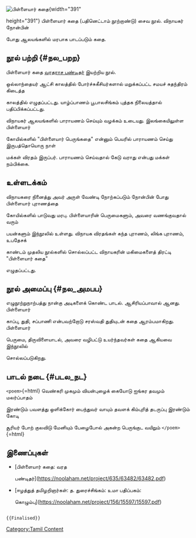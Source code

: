 ![பிள்ளையார் கதை](பிள்ளையார்_கதை.png "பிள்ளையார் கதை"){width="391"
height="391"} பிள்ளையார் கதை (பதினெட்டாம் நூற்றாண்டு) சைவ நூல். விநாயகர் நோன்பின்
போது ஆலயங்களில் மரபாக பாடப்படும் கதை.

## நூல் பற்றி {#நல_பறற}

பிள்ளையார் கதை [வரதராச பண்டிதர்](வரதராச_பண்டிதர் "wikilink") இயற்றிய நூல்.
ஒல்லாந்தையர் ஆட்சி காலத்தில் போர்ச்சுகீசியர்களால் மறுக்கப்பட்ட சமயச் சுதந்திரம் கிடைத்த
காலத்தில் எழுதப்பட்டது. யாழ்ப்பாணம் பூபாலசிங்கம் புத்தக நிலையத்தால் பதிப்பிக்கப்பட்டது.
விநாயகர் ஆலயங்களில் பாராயணம் செய்யும் வழக்கம் உடையது. இலங்கையிலுள்ள பிள்ளையார்
கோயில்களில் "பிள்ளையார் பெருங்கதை" என்னும் பெயரில் பாராயணம் செய்து இருபத்தொயொரு நாள்
மக்கள் விரதம் இருப்பர். பாராயணம் செய்வதால் கேடு வராது என்பது மக்கள் நம்பிக்கை.

## உள்ளடக்கம்

விநாயகரை நினைத்து அவர் அருள் வேண்டி நோற்கப்படும் நோன்பின் போது பிள்ளையார் புராணத்தை
கோயில்களில் பாடுவது மரபு. பிள்ளையாரின் பெருமைகளும், அவரை வணங்குவதால் வரும்
பயன்களும் இந்நூலில் உள்ளது. விநாயக விரதங்கள் கந்த புராணம், லிங்க புராணம், உபதேசக்
காண்டம் முதலிய நூல்களில் சொல்லப்பட்ட விநாயகரின் மகிமைகளைத் திரட்டி "பிள்ளையார் கதை"
எழுதப்பட்டது.

## நூல் அமைப்பு {#நல_அமபப}

எழுநூற்றுநாற்பத்து நான்கு அடிகளைக் கொண்ட பாடல். ஆசிரியப்பாவால் ஆனது. பிள்ளையார்
காப்பு, துதி, சப்பாணி என்பவற்றோடு சரஸ்வதி துதியுடன் கதை ஆரம்பமாகிறது. பிள்ளையார்
பெருமை, திருவிளையாடல், அவரை வழிபட்டு உயர்ந்தவர்கள் கதை ஆகியவை இந்நூலில்
சொல்லப்படுகிறது.

## பாடல் நடை {#படல_நட}

`<poem>`{=html} வெண்கரி முகமும் வியன்புழைக் கையோடு ஐங்கர தவமும் மலர்ப்பாதம்
இரண்டும் பவளத்து ஒளிக்கோர் பைந்துவர் வாயும் தவளக் கிம்புரித் தடருப்பு இரண்டும் கோடி
சூரியர் போற் குலவிடு மேனியும் பேழைபோல் அகன்ற பெருங்குட வயிறும் `</poem>`{=html}

## இணைப்புகள்

-   [பிள்ளையார் கதை: வரத
    பண்டிதர்](https://noolaham.net/project/635/63482/63482.pdf)
-   [ஈழத்துத் தமிழறிஞர்கள்: த. துரைச்சிங்கம்: உமா பதிப்பகம்:
    கொழும்பு](https://noolaham.net/project/156/15597/15597.pdf)

```{=mediawiki}
{{Finalised}}
```
[Category:Tamil Content](Category:Tamil_Content "wikilink")
